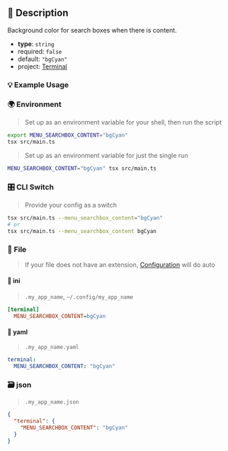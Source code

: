 ## 📜 Description

Background color for search boxes when there is content.

- **type**: `string`
- required: `false`
- default: `"bgCyan"`
- project: [Terminal](/terminal)

### 💡 Example Usage

### 🌍 Environment

> Set up as an environment variable for your shell, then run the script
```bash
export MENU_SEARCHBOX_CONTENT="bgCyan"
tsx src/main.ts
```
> Set up as an environment variable for just the single run

```bash
MENU_SEARCHBOX_CONTENT="bgCyan" tsx src/main.ts
```
### 🎛️ CLI Switch

> Provide your config as a switch
```bash
tsx src/main.ts --menu_searchbox_content="bgCyan"
# or
tsx src/main.ts --menu_searchbox_content bgCyan
```
### 📁 File
>  If your file does not have an extension, [Configuration](/docs/core/configuration) will do auto
#### 📘 ini

> `.my_app_name`, `~/.config/my_app_name`

```ini
[terminal]
  MENU_SEARCHBOX_CONTENT=bgCyan
```
#### 📄 yaml

> `.my_app_name.yaml`

```yaml
terminal:
  MENU_SEARCHBOX_CONTENT: "bgCyan"
```
### 🗃️ json

> `.my_app_name.json`

```json
{
  "terminal": {
    "MENU_SEARCHBOX_CONTENT": "bgCyan"
  }
}
```
